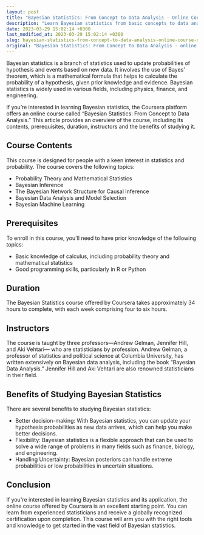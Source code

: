 ```yaml
---
layout: post
title: "Bayesian Statistics: From Concept to Data Analysis - Online Course offered by Coursera"
description: "Learn Bayesian statistics from basic concepts to data analysis with the online course offered by Coursera. Get insights about the course contents, prerequisites, duration, and instructors."
date: 2023-03-29 15:02:14 +0300
last_modified_at: 2023-03-29 15:02:14 +0300
slug: bayesian-statistics-from-concept-to-data-analysis-online-course-offered-by-coursera
original: "Bayesian Statistics: From Concept to Data Analysis - online course offered by Coursera"
---
```


Bayesian statistics is a branch of statistics used to update probabilities of hypothesis and events based on new data. It involves the use of Bayes’ theorem, which is a mathematical formula that helps to calculate the probability of a hypothesis, given prior knowledge and evidence. Bayesian statistics is widely used in various fields, including physics, finance, and engineering. 

If you’re interested in learning Bayesian statistics, the Coursera platform offers an online course called “Bayesian Statistics: From Concept to Data Analysis.” This article provides an overview of the course, including its contents, prerequisites, duration, instructors and the benefits of studying it.

## Course Contents 

This course is designed for people with a keen interest in statistics and probability. The course covers the following topics:

- Probability Theory and Mathematical Statistics
- Bayesian Inference
- The Bayesian Network Structure for Causal Inference
- Bayesian Data Analysis and Model Selection
- Bayesian Machine Learning

## Prerequisites 

To enroll in this course, you'll need to have prior knowledge of the following topics:

- Basic knowledge of calculus, including probability theory and mathematical statistics 
- Good programming skills, particularly in R or Python

## Duration 

The Bayesian Statistics course offered by Coursera takes approximately 34 hours to complete, with each week comprising four to six hours. 

## Instructors

The course is taught by three professors—Andrew Gelman, Jennifer Hill, and Aki Vehtari— who are statisticians by profession. Andrew Gelman, a professor of statistics and political science at Columbia University, has written extensively on Bayesian data analysis, including the book “Bayesian Data Analysis.” Jennifer Hill and Aki Vehtari are also renowned statisticians in their field.

## Benefits of Studying Bayesian Statistics 

There are several benefits to studying Bayesian statistics:

- Better decision-making: With Bayesian statistics, you can update your hypothesis probabilities as new data arrives, which can help you make better decisions.
- Flexibility: Bayesian statistics is a flexible approach that can be used to solve a wide range of problems in many fields such as finance, biology, and engineering.
- Handling Uncertainty: Bayesian posteriors can handle extreme probabilities or low probabilities in uncertain situations. 

## Conclusion 

If you're interested in learning Bayesian statistics and its application, the online course offered by Coursera is an excellent starting point. You can learn from experienced statisticians and receive a globally recognized certification upon completion. This course will arm you with the right tools and knowledge to get started in the vast field of Bayesian statistics.